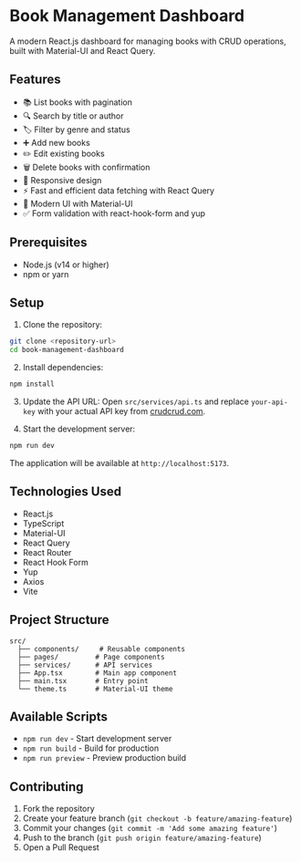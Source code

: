 # Book Management Dashboard

A modern React.js dashboard for managing books with CRUD operations, built with Material-UI and React Query.

## Features

- 📚 List books with pagination
- 🔍 Search by title or author
- 🏷️ Filter by genre and status
- ➕ Add new books
- ✏️ Edit existing books
- 🗑️ Delete books with confirmation
- 📱 Responsive design
- ⚡ Fast and efficient data fetching with React Query
- 🎨 Modern UI with Material-UI
- ✅ Form validation with react-hook-form and yup

## Prerequisites

- Node.js (v14 or higher)
- npm or yarn

## Setup

1. Clone the repository:
```bash
git clone <repository-url>
cd book-management-dashboard
```

2. Install dependencies:
```bash
npm install
```

3. Update the API URL:
Open `src/services/api.ts` and replace `your-api-key` with your actual API key from [crudcrud.com](https://crudcrud.com).

4. Start the development server:
```bash
npm run dev
```

The application will be available at `http://localhost:5173`.

## Technologies Used

- React.js
- TypeScript
- Material-UI
- React Query
- React Router
- React Hook Form
- Yup
- Axios
- Vite

## Project Structure

```
src/
  ├── components/     # Reusable components
  ├── pages/         # Page components
  ├── services/      # API services
  ├── App.tsx        # Main app component
  ├── main.tsx       # Entry point
  └── theme.ts       # Material-UI theme
```

## Available Scripts

- `npm run dev` - Start development server
- `npm run build` - Build for production
- `npm run preview` - Preview production build

## Contributing

1. Fork the repository
2. Create your feature branch (`git checkout -b feature/amazing-feature`)
3. Commit your changes (`git commit -m 'Add some amazing feature'`)
4. Push to the branch (`git push origin feature/amazing-feature`)
5. Open a Pull Request 